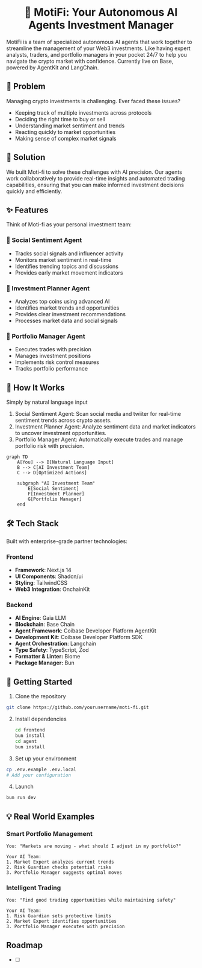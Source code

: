 <a>
  <h1 align="center">🤖 MotiFi: Your Autonomous AI Agents Investment Manager</h1>
</a>

<p>
MotiFi is a team of specialized autonomous AI agents that work together to streamline the management of your Web3 investments. Like having expert analysts, traders, and portfolio managers in your pocket 24/7 to help you navigate the crypto market with confidence.
Currently live on Base, powered by AgentKit and LangChain.
</p>

## 🤔 Problem

Managing crypto investments is challenging. Ever faced these issues?

-   Keeping track of multiple investments across protocols
-   Deciding the right time to buy or sell
-   Understanding market sentiment and trends
-   Reacting quickly to market opportunities
-   Making sense of complex market signals

## 🎯 Solution

We built Moti-fi to solve these challenges with AI precision.
Our agents work collaboratively to provide real-time insights and automated trading capabilities, ensuring that you can make informed investment decisions quickly and efficiently.

## ✨ Features

Think of Moti-fi as your personal investment team:

### 🤖 Social Sentiment Agent

-   Tracks social signals and influencer activity
-   Monitors market sentiment in real-time
-   Identifies trending topics and discussions
-   Provides early market movement indicators

### 🧠 Investment Planner Agent

-   Analyzes top coins using advanced AI
-   Identifies market trends and opportunities
-   Provides clear investment recommendations
-   Processes market data and social signals

### 💼 Portfolio Manager Agent

-   Executes trades with precision
-   Manages investment positions
-   Implements risk control measures
-   Tracks portfolio performance

## 🎯 How It Works

Simply by natural language input

1. Social Sentiment Agent: Scan social media and twiiter for real-time sentiment trends across crypto assets.
2. Investment Planner Agent: Analyze sentiment data and market indicators to uncover investment opportunities.
3. Portfolio Manager Agent: Automatically execute trades and manage portfolio risk with precision.

```mermaid
graph TD
    A[You] --> B[Natural Language Input]
    B --> C[AI Investment Team]
    C --> D[Optimized Actions]

    subgraph "AI Investment Team"
        E[Social Sentiment]
        F[Investment Planner]
        G[Portfolio Manager]
    end
```

## 🛠️ Tech Stack

Built with enterprise-grade partner technologies:

### Frontend

-   **Framework**: Next.js 14
-   **UI Components**: Shadcn/ui
-   **Styling**: TailwindCSS
-   **Web3 Integration**: OnchainKit

### Backend

-   **AI Engine**: Gaia LLM
-   **Blockchain**: Base Chain
-   **Agent Framework**: Coibase Developer Platform AgentKit
-   **Development Kit**: Coibase Developer Platform SDK
-   **Agent Orchestration**: Langchain
-   **Type Safety**: TypeScript, Zod
-   **Formatter & Linter:** Biome
-   **Package Manager:** Bun

## 🚀 Getting Started

1. Clone the repository

```bash
git clone https://github.com/yourusername/moti-fi.git
```

2. Install dependencies

    ```bash
    cd frontend
    bun install
    cd agent
    bun install
    ```

3. Set up your environment

```bash
cp .env.example .env.local
# Add your configuration
```

4. Launch

```bash
bun run dev
```

## 💡 Real World Examples

### Smart Portfolio Management

```text
You: "Markets are moving - what should I adjust in my portfolio?"

Your AI Team:
1. Market Expert analyzes current trends
2. Risk Guardian checks potential risks
3. Portfolio Manager suggests optimal moves
```

### Intelligent Trading

```text
You: "Find good trading opportunities while maintaining safety"

Your AI Team:
1. Risk Guardian sets protective limits
2. Market Expert identifies opportunities
3. Portfolio Manager executes with precision
```

## Roadmap

-   [ ]
